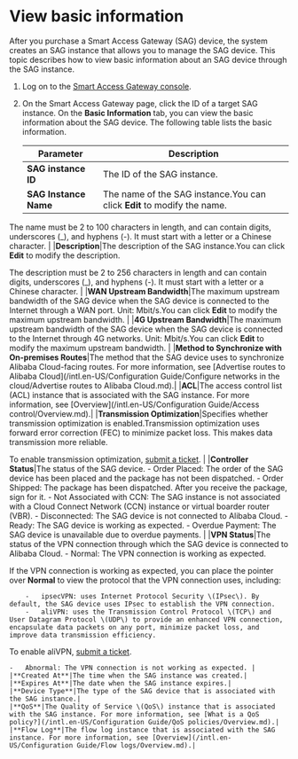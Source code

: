 # View basic information

After you purchase a Smart Access Gateway \(SAG\) device, the system creates an SAG instance that allows you to manage the SAG device. This topic describes how to view basic information about an SAG device through the SAG instance.

1.  Log on to the [Smart Access Gateway console](https://smartag.console.aliyun.com).

2.  On the Smart Access Gateway page, click the ID of a target SAG instance. On the **Basic Information** tab, you can view the basic information about the SAG device. The following table lists the basic information.

    |Parameter|Description|
    |---------|-----------|
    |**SAG instance ID**|The ID of the SAG instance.|
    |**SAG Instance Name**|The name of the SAG instance.You can click **Edit** to modify the name.

The name must be 2 to 100 characters in length, and can contain digits, underscores \(\_\), and hyphens \(-\). It must start with a letter or a Chinese character. |
    |**Description**|The description of the SAG instance.You can click **Edit** to modify the description.

The description must be 2 to 256 characters in length and can contain digits, underscores \(\_\), and hyphens \(-\). It must start with a letter or a Chinese character. |
    |**WAN Upstream Bandwidth**|The maximum upstream bandwidth of the SAG device when the SAG device is connected to the Internet through a WAN port. Unit: Mbit/s.You can click **Edit** to modify the maximum upstream bandwidth. |
    |**4G Upstream Bandwidth**|The maximum upstream bandwidth of the SAG device when the SAG device is connected to the Internet through 4G networks. Unit: Mbit/s.You can click **Edit** to modify the maximum upstream bandwidth. |
    |**Method to Synchronize with On-premises Routes**|The method that the SAG device uses to synchronize Alibaba Cloud-facing routes. For more information, see [Advertise routes to Alibaba Cloud](/intl.en-US/Configuration Guide/Configure networks in the cloud/Advertise routes to Alibaba Cloud.md).|
    |**ACL**|The access control list \(ACL\) instance that is associated with the SAG instance. For more information, see [Overview](/intl.en-US/Configuration Guide/Access control/Overview.md).|
    |**Transmission Optimization**|Specifies whether transmission optimization is enabled.Transmission optimization uses forward error correction \(FEC\) to minimize packet loss. This makes data transmission more reliable.

To enable transmission optimization, [submit a ticket](https://workorder-intl.console.aliyun.com/?spm=5176.15120809.nav-right.dticket.130266ebEB92in#/ticket/add/?productId=1308). |
    |**Controller Status**|The status of the SAG device.    -   Order Placed: The order of the SAG device has been placed and the package has not been dispatched.
    -   Order Shipped: The package has been dispatched. After you receive the package, sign for it.
    -   Not Associated with CCN: The SAG instance is not associated with a Cloud Connect Network \(CCN\) instance or virtual boarder router \(VBR\).
    -   Disconnected: The SAG device is not connected to Alibaba Cloud.
    -   Ready: The SAG device is working as expected.
    -   Overdue Payment: The SAG device is unavailable due to overdue payments. |
    |**VPN Status**|The status of the VPN connection through which the SAG device is connected to Alibaba Cloud.    -   Normal: The VPN connection is working as expected.

If the VPN connection is working as expected, you can place the pointer over **Normal** to view the protocol that the VPN connection uses, including:

        -   ipsecVPN: uses Internet Protocol Security \(IPsec\). By default, the SAG device uses IPsec to establish the VPN connection.
        -   aliVPN: uses the Transmission Control Protocol \(TCP\) and User Datagram Protocol \(UDP\) to provide an enhanced VPN connection, encapsulate data packets on any port, minimize packet loss, and improve data transmission efficiency.

To enable aliVPN, [submit a ticket](https://workorder-intl.console.aliyun.com/?spm=5176.15120809.nav-right.dticket.130266ebEB92in#/ticket/add/?productId=1308).

    -   Abnormal: The VPN connection is not working as expected. |
    |**Created At**|The time when the SAG instance was created.|
    |**Expires At**|The date when the SAG instance expires.|
    |**Device Type**|The type of the SAG device that is associated with the SAG instance.|
    |**QoS**|The Quality of Service \(QoS\) instance that is associated with the SAG instance. For more information, see [What is a QoS policy?](/intl.en-US/Configuration Guide/QoS policies/Overview.md).|
    |**Flow Log**|The flow log instance that is associated with the SAG instance. For more information, see [Overview](/intl.en-US/Configuration Guide/Flow logs/Overview.md).|


